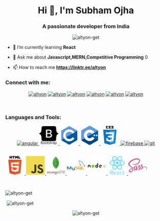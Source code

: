 <h1 align="center">Hi 👋, I'm Subham Ojha</h1>
<h3 align="center">A passionate developer from India</h3>

<p align="center"> <img src="https://komarev.com/ghpvc/?username=altyon-get&label=Profile%20views&color=0e75b6&style=flat"
    alt="altyon-get" /> </p>

- 🌱 I’m currently learning **React**

- 💬 Ask me about **Javascript,MERN,Competitive Programming**
0
- 📫 How to reach me **https://linktr.ee/altyon**

<h3 align="left">Connect with me:</h3>
<p align="center">
  <a href="https://linkedin.com/in/altyon" target="blank"><img align="center"
      src="https://raw.githubusercontent.com/rahuldkjain/github-profile-readme-generator/master/src/images/icons/Social/linked-in-alt.svg"
      alt="altyon" height="30" width="60" /></a>
  <a href="https://www.hackerrank.com/altyon" target="blank"><img align="center"
      src="https://raw.githubusercontent.com/rahuldkjain/github-profile-readme-generator/master/src/images/icons/Social/hackerrank.svg"
      alt="altyon" height="30" width="60" /></a>
  <a href="https://codeforces.com/profile/altyon" target="blank"><img align="center"
      src="https://raw.githubusercontent.com/rahuldkjain/github-profile-readme-generator/master/src/images/icons/Social/codeforces.svg"
      alt="altyon" height="30" width="60" /></a>
  <a href="https://www.leetcode.com/altyon" target="blank"><img align="center"
      src="https://raw.githubusercontent.com/rahuldkjain/github-profile-readme-generator/master/src/images/icons/Social/leet-code.svg"
      alt="altyon" height="30" width="60" /></a>
  <a href="https://auth.geeksforgeeks.org/user/altyon" target="blank"><img align="center"
      src="https://raw.githubusercontent.com/rahuldkjain/github-profile-readme-generator/master/src/images/icons/Social/geeks-for-geeks.svg"
      alt="altyon" height="30" width="60" /></a>
  <a href="https://www.codechef.com/users/altyon" target="blank"><img align="center"
      src="https://cdn.jsdelivr.net/npm/simple-icons@3.1.0/icons/codechef.svg" alt="altyon" height="30"
      width="60" /></a>
</p>

<br>
<h3 align="left">Languages and Tools:</h3>
<p align="center"> <a href="https://angular.io" target="_blank" rel="noreferrer"> <img
      src="https://angular.io/assets/images/logos/angular/angular.svg" alt="angular" width="60" height="60" /> </a> <a
    href="https://getbootstrap.com" target="_blank" rel="noreferrer"> <img
      src="https://raw.githubusercontent.com/devicons/devicon/master/icons/bootstrap/bootstrap-plain-wordmark.svg"
      alt="bootstrap" width="60" height="60" /> </a> <a href="https://www.cprogramming.com/" target="_blank"
    rel="noreferrer"> <img src="https://raw.githubusercontent.com/devicons/devicon/master/icons/c/c-original.svg"
      alt="c" width="60" height="60" /> </a> <a href="https://www.w3schools.com/cpp/" target="_blank" rel="noreferrer">
    <img src="https://raw.githubusercontent.com/devicons/devicon/master/icons/cplusplus/cplusplus-original.svg"
      alt="cplusplus" width="60" height="60" /> </a> <a href="https://www.w3schools.com/css/" target="_blank"
    rel="noreferrer"> <img
      src="https://raw.githubusercontent.com/devicons/devicon/master/icons/css3/css3-original-wordmark.svg" alt="css3"
      width="60" height="60" /> </a> <a href="https://firebase.google.com/" target="_blank" rel="noreferrer"> <img
      src="https://www.vectorlogo.zone/logos/firebase/firebase-icon.svg" alt="firebase" width="60" height="60" /> </a>
  <a href="https://git-scm.com/" target="_blank" rel="noreferrer"> <img
      src="https://www.vectorlogo.zone/logos/git-scm/git-scm-icon.svg" alt="git" width="60" height="60" /> </a>
  <br>
  <br>

  <a href="https://www.w3.org/html/" target="_blank" rel="noreferrer"> <img
      src="https://raw.githubusercontent.com/devicons/devicon/master/icons/html5/html5-original-wordmark.svg"
      alt="html5" width="60" height="60" /> </a> <a href="https://developer.mozilla.org/en-US/docs/Web/JavaScript"
    target="_blank" rel="noreferrer"> <img
      src="https://raw.githubusercontent.com/devicons/devicon/master/icons/javascript/javascript-original.svg"
      alt="javascript" width="60" height="60" /> </a> <a href="https://www.mongodb.com/" target="_blank"
    rel="noreferrer"> <img
      src="https://raw.githubusercontent.com/devicons/devicon/master/icons/mongodb/mongodb-original-wordmark.svg"
      alt="mongodb" width="60" height="60" /> </a> <a href="https://www.mysql.com/" target="_blank" rel="noreferrer">
    <img src="https://raw.githubusercontent.com/devicons/devicon/master/icons/mysql/mysql-original-wordmark.svg"
      alt="mysql" width="60" height="60" /> </a> <a href="https://nodejs.org" target="_blank" rel="noreferrer"> <img
      src="https://raw.githubusercontent.com/devicons/devicon/master/icons/nodejs/nodejs-original-wordmark.svg"
      alt="nodejs" width="60" height="60" /> </a> <a href="https://reactjs.org/" target="_blank" rel="noreferrer"> <img
      src="https://raw.githubusercontent.com/devicons/devicon/master/icons/react/react-original-wordmark.svg"
      alt="react" width="60" height="60" /> </a> <a href="https://sass-lang.com" target="_blank" rel="noreferrer"> <img
      src="https://raw.githubusercontent.com/devicons/devicon/master/icons/sass/sass-original.svg" alt="sass" width="60"
      height="60" /> </a>
</p>
<br>
<p style="display: flex; flex-direction: row;">
  <img align="center"
    src="https://github-readme-stats.vercel.app/api/top-langs?username=altyon-get&show_icons=true&locale=en&layout=compact"
    alt="altyon-get" />

  &nbsp;<img align="center"
    src="https://github-readme-stats.vercel.app/api?username=altyon-get&show_icons=true&locale=en" alt="altyon-get" />

</p>

<p style="display: flex; flex-direction: column; align-items: center;">
  <img align="center" src="https://github-readme-streak-stats.herokuapp.com/?user=altyon-get&" alt="altyon-get" />
</p>
